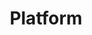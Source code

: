 ---
title: Platform
position: 0
navigation: header
footer: platform
has-menu: false
type: platform
header:
  hero-mobile-image-jpeg: "/uploads/banner-solutions-overview.jpg"
  hero-mobile-image-png: "/uploads/banner-solutions-overview.png"
  hero-mobile-image-webp: "/uploads/banner-solutions-overview.webp"
  hero-desktop-image-jpeg: "/uploads/banner-solutions-overview.jpg"
  hero-desktop-image-png: "/uploads/banner-solutions-overview.png"
  hero-desktop-image-webp: "/uploads/banner-solutions-overview.webp"
  color: "#000"
description: 'Dressipi''s solutions allow fashion retailers to better understand their
  customer''s preferences, anticipate demand faster and personalise all touchpoints
  to stay ahead. '
sections:
- title: 
  handle: overview
  overview-subtitle: Dressipi unifies data into a fashion-specific structure, 
    calculates advanced predictions and suggested actions, and connects to core solutions via APIs 
    to provide consistent fashion-specific intelligence throughout your business.
  subsections:
  - title: Customer Relevancy
    image: "/uploads/icon_customer-relevancy.png"
    body: 'Build deeper relationships with customers, to increase LTV, retention, acquisition and reduce churn:
    Personalised product discovery 
    Personalised customer experiences
    Personalised journeys'
    action:
      copy: Find Out How >
      url: "/solutions/personalisation/"
  - title: Retailer Intelligence
    image: "/uploads/icon_retailer-intelligence.png"
    body: 'Get answers on what’s happening and what to do next:
    Intelligent assortment optimisation
    Intelligent stock replenishment
    Intelligent promotions'

    action:
      copy: Find Out How >
      url: "/solutions/data-insight-hub/"
- title: Enterprise AI at Scale
  handle: solutions
  subtitle: Technology that allows processing of millions of data points at speed to deliver smarter predictions and enabling quicker decisions
  subsections:
  - title:
    solution-class: project-img-ai
    hres-image: "/uploads/enterprise-AI-at-scale-desktop.svg"
    mobile-image: "/uploads/enterprise-AI-at-scale-mobile.svg"
- title: Quality Product & Brand Data
  handle: solutions
  subtitle: Address the most fundamental issues retailers experience - inconsistent product & brand data, attribution errors and missing values - with the most comprehensive taxonomy of attributes, built by fashion stylists and scaled by AI.
  subsections:
  - title:
    class: project-img-quality-data
    hres-image: "/uploads/quality-product-brand-data-desktop.png"
    mobile-image: "/uploads/quality-product-brand-data-mobile.png"
- title: One Platform. Limitless Integrations.
  handle: solutions
  subtitle: Integrates effortlessly with the tools and software you already use
  subsections:
  - title: 
    branch: platform-integrations
    image: 
    integrations:
    - Exponea
    - Ometria
    - Sap Hybris
    - Sales Force
    - IBM
    - Astound
- title: title
  handle: solutions
  quote: "“Dressipi is a very strategic part of our platform, not just an add-on or any other supplier. It’s central to how we’re powering recommendations, how we’re powering the sort and rank on the PLP, and how we introduce more inspiration-led categories and content slots. The key is how it keeps all of our experiences relevant & consistent across all parts of the journey.”"
  retailer: Simon Konn, Insights & CRM Director
  action:
    copy: CASE STUDIES
    url: "/customers/"
- roi-title: Dressipi Makes it Easy to Get Started & Deliver ROI
  handle: benefits
  roi-section: true
  subsections:
  - title: Easy onboarding by our team of friendly experts
    image: "/uploads/icon-onboarding.svg"
  - title: Start with one solution, prove ROI, roll out everywhere
    image: "/uploads/icon-rollout.svg"
  - title: Get quick, genuine results that have a positive impact
    image: "/uploads/icon-results.svg"
    action:
      copy: GET STARTED >
      url: "/contact/"
layout: platform
---
